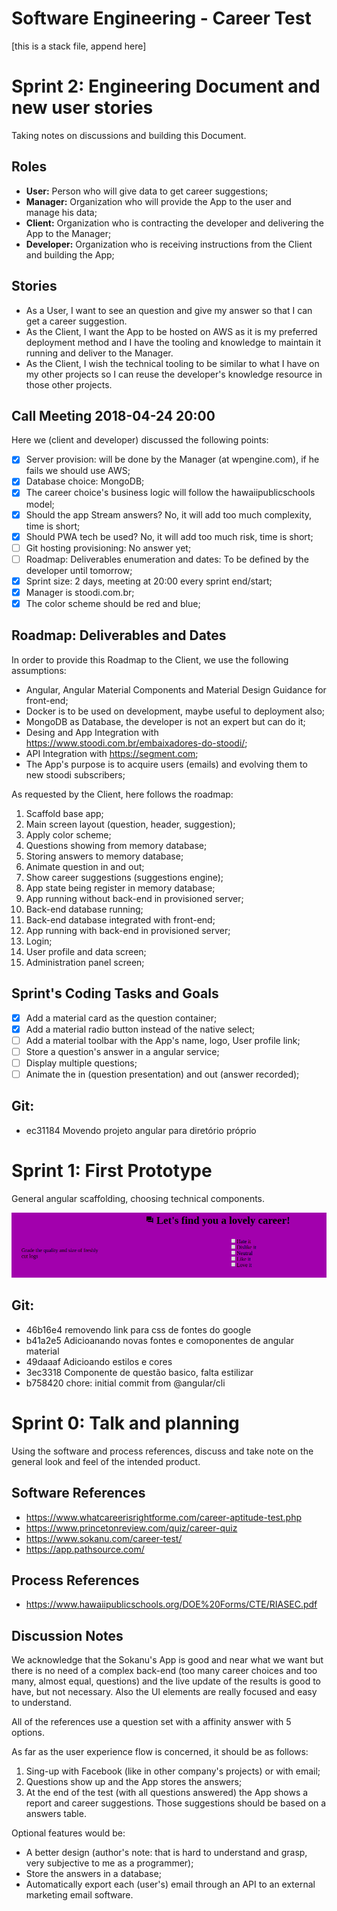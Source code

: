 Software Engineering - Career Test
====================

[this is a stack file, append here]

# Sprint 2: Engineering Document and new user stories

Taking notes on discussions and building this Document.

## Roles

- **User:** Person who will give data to get career suggestions;
- **Manager:** Organization who will provide the App to the user and manage his data;
- **Client:** Organization who is contracting the developer and delivering the App to the Manager;
- **Developer:** Organization who is receiving instructions from the Client and building the App;

## Stories

- As a User, I want to see an question and give my answer so that I can get a career suggestion.
- As the Client, I want the App to be hosted on AWS as it is my preferred
deployment method and I have the tooling and knowledge to maintain it running
and deliver to the Manager.
- As the Client, I wish the technical tooling to be similar to what I have on
my other projects so I can reuse the developer's knowledge resource in those other
projects.

## Call Meeting 2018-04-24 20:00

Here we (client and developer) discussed the following points:
- [x] Server provision: will be done by the Manager (at wpengine.com), if he fails we should use AWS;
- [x] Database choice: MongoDB;
- [x] The career choice's business logic will follow the hawaiipublicschools model;
- [x] Should the app Stream answers? No, it will add too much complexity, time is short;
- [x] Should PWA tech be used? No, it will add too much risk, time is short;
- [ ] Git hosting provisioning: No answer yet;
- [ ] Roadmap: Deliverables enumeration and dates: To be defined by the developer until tomorrow;
- [x] Sprint size: 2 days, meeting at 20:00 every sprint end/start;
- [x] Manager is stoodi.com.br;
- [x] The color scheme should be red and blue;

## Roadmap: Deliverables and Dates

In order to provide this Roadmap to the Client, we use the following assumptions:
- Angular, Angular Material Components and Material Design Guidance for front-end;
- Docker is to be used on development, maybe useful to deployment also;
- MongoDB as Database, the developer is not an expert but can do it;
- Desing and App Integration with https://www.stoodi.com.br/embaixadores-do-stoodi/;
- API Integration with https://segment.com;
- The App's purpose is to acquire users (emails) and evolving them to new stoodi subscribers;

As requested by the Client, here follows the roadmap:

<ol>
  <li> Scaffold base app; </li>
  <li> Main screen layout (question, header, suggestion); </li>
  <li> Apply color scheme; </li>
  <li> Questions showing from memory database; </li>
  <li> Storing answers to memory database; </li>
  <li> Animate question in and out; </li>
  <li> Show career suggestions (suggestions engine); </li>
  <li> App state being register in memory database; </li>
  <li> App running without back-end in provisioned server; </li>
  <li> Back-end database running; </li>
  <li> Back-end database integrated with front-end; </li>
  <li> App running with back-end in provisioned server; </li>
  <li> Login; </li>
  <li> User profile and data screen; </li>
  <li> Administration panel screen; </li>
</ol>


## Sprint's Coding Tasks and Goals

- [x] Add a material card as the question container;
- [x] Add a material radio button instead of the native select;
- [ ] Add a material toolbar with the App's name, logo, User profile link;
- [ ] Store a question's answer in a angular service;
- [ ] Display multiple questions;
- [ ] Animate the in (question presentation) and out (answer recorded);

## Git:
- ec31184 Movendo projeto angular para diretório próprio

# Sprint 1: First Prototype

General angular scaffolding, choosing technical components.

![First Prototype look](engineering/screenshot-localhost-4200-2018.04.23-11-42-41.png)

## Git:
- 46b16e4 removendo link para css de fontes do google
- b41a2e5 Adicioanando novas fontes e comoponentes de angular material
- 49daaaf Adicioando estilos e cores
- 3ec3318 Componente de questão basico, falta estilizar
- b758420 chore: initial commit from @angular/cli

# Sprint 0: Talk and planning

Using the software and process references, discuss and take note on the general
look and feel of the intended product.

## Software References
- https://www.whatcareerisrightforme.com/career-aptitude-test.php
- https://www.princetonreview.com/quiz/career-quiz
- https://www.sokanu.com/career-test/
- https://app.pathsource.com/

## Process References
- https://www.hawaiipublicschools.org/DOE%20Forms/CTE/RIASEC.pdf

## Discussion Notes

We acknowledge that the Sokanu's App is good and near what we want but there is
no need of a complex back-end (too many career choices and too many, almost
equal, questions) and the live update of the results is good to have, but not
necessary. Also the UI elements are really focused and easy to understand.

All of the references use a question set with a affinity answer with 5 options.

As far as the user experience flow is concerned, it should be as follows:
1. Sing-up with Facebook (like in other company's projects) or with email;
2. Questions show up and the App stores the answers;
3. At the end of the test (with all questions answered) the App shows a report
and career suggestions. Those suggestions should be based on a answers table.

Optional features would be:
- A better design (author's note: that is hard to understand and grasp, very
subjective to me as a programmer);
- Store the answers in a database;
- Automatically export each (user's) email through an API to an external
marketing email software.

